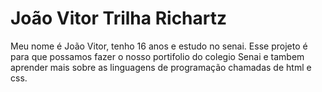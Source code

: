 # João Vitor Trilha Richartz

Meu nome é João Vitor, tenho 16 anos e estudo no senai. Esse projeto é para que possamos fazer o nosso portifolio do colegio Senai e tambem aprender mais sobre as linguagens de programação chamadas de html e css.
